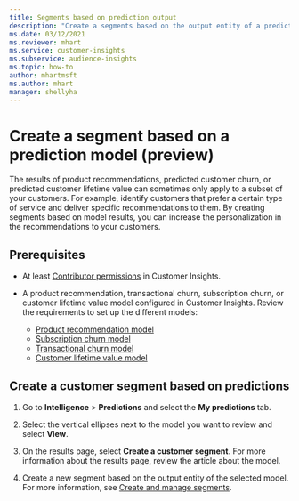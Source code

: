 ```yaml
---
title: Segments based on prediction output
description: "Create a segments based on the output entity of a prediction model."
ms.date: 03/12/2021
ms.reviewer: mhart
ms.service: customer-insights
ms.subservice: audience-insights
ms.topic: how-to
author: mhartmsft
ms.author: mhart
manager: shellyha
---
```


# Create a segment based on a prediction model (preview)

The results of product recommendations, predicted customer churn, or predicted customer lifetime value can sometimes only apply to a subset of your customers. For example, identify customers that prefer a certain type of service and deliver specific recommendations to them. By creating segments based on model results, you can increase the personalization in the recommendations to your customers.

## Prerequisites

- At least [Contributor permissions](permissions.md) in Customer Insights.

- A product recommendation, transactional churn, subscription churn, or customer lifetime value model configured in Customer Insights. Review the requirements to set up the different models:

  - [Product recommendation model](predict-product-recommendation.md)
  - [Subscription churn model](predict-subscription-churn.md)
  - [Transactional churn model](predict-transactional-churn.md)
  - [Customer lifetime value model](predict-customer-lifetime-value.md)

## Create a customer segment based on predictions

1. Go to **Intelligence** > **Predictions** and select the **My predictions** tab.

1. Select the vertical ellipses next to the model you want to review and select **View**.

1. On the results page, select **Create a customer segment**. For more information about the results page, review the article about the model.

1. Create a new segment based on the output entity of the selected model. For more information, see [Create and manage segments](segments.md).